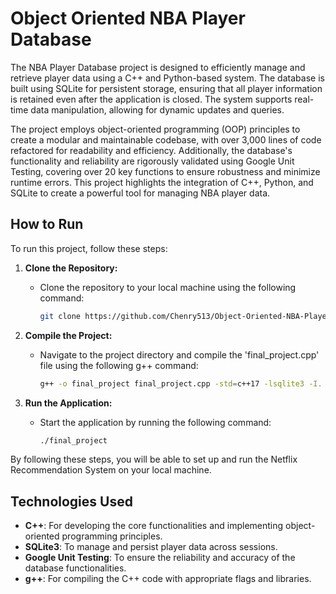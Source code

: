 # Object Oriented NBA Player Database

The NBA Player Database project is designed to efficiently manage and retrieve player data using a C++ and Python-based system. The database is built using SQLite for persistent storage, ensuring that all player information is retained even after the application is closed. The system supports real-time data manipulation, allowing for dynamic updates and queries.

The project employs object-oriented programming (OOP) principles to create a modular and maintainable codebase, with over 3,000 lines of code refactored for readability and efficiency. Additionally, the database's functionality and reliability are rigorously validated using Google Unit Testing, covering over 20 key functions to ensure robustness and minimize runtime errors. This project highlights the integration of C++, Python, and SQLite to create a powerful tool for managing NBA player data.

## How to Run

To run this project, follow these steps:

1. **Clone the Repository:**
   - Clone the repository to your local machine using the following command:
     ```bash
     git clone https://github.com/Chenry513/Object-Oriented-NBA-Player-Database/tree/master
     ```

2. **Compile the Project:**
   - Navigate to the project directory and compile the 'final_project.cpp' file using the following g++ command:
     ```bash
     g++ -o final_project final_project.cpp -std=c++17 -lsqlite3 -I.
     ```

3. **Run the Application:**
   - Start the application by running the following command:
     ```bash
     ./final_project
     ```
By following these steps, you will be able to set up and run the Netflix Recommendation System on your local machine.

## Technologies Used

- **C++**: For developing the core functionalities and implementing object-oriented programming principles.
- **SQLite3**: To manage and persist player data across sessions.
- **Google Unit Testing**: To ensure the reliability and accuracy of the database functionalities.
- **g++**: For compiling the C++ code with appropriate flags and libraries.

